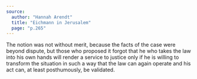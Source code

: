 ```yaml
---
source:
  author: "Hannah Arendt"
  title: "Eichmann in Jerusalem"
  page: "p.265"
---
```


The notion was not without merit, because the facts of the case were beyond dispute, but those who proposed it forgot that he who takes the law into his own hands will render a service to justice only if he is willing to transform the situation in such a way that the law can again operate and his act can, at least posthumously, be validated.
  